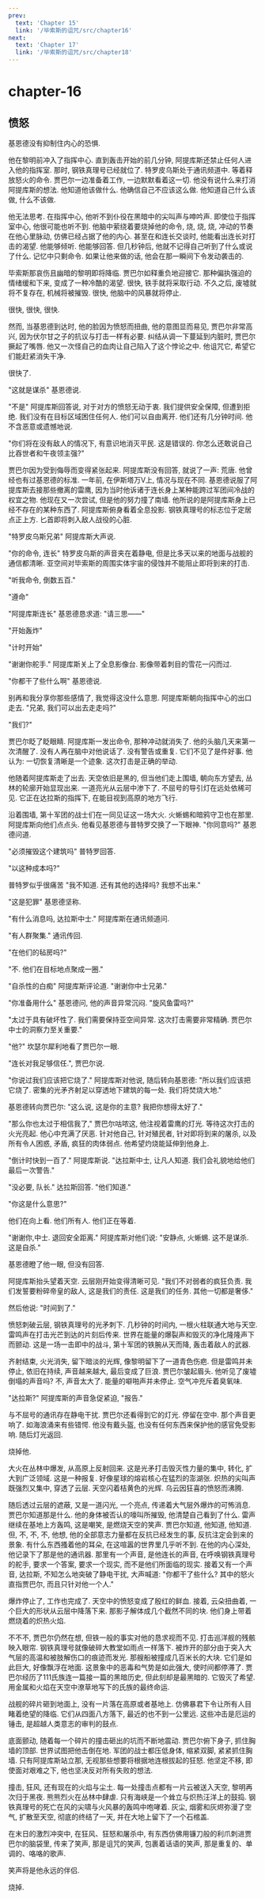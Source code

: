 ```yaml
---
prev:
  text: 'Chapter 15'
  link: '/毕索斯的诅咒/src/chapter16'
next:
  text: 'Chapter 17'
  link: '/毕索斯的诅咒/src/chapter18'
---
```


# chapter-16

## 愤怒

基恩德没有抑制住内心的恐惧.

他在黎明前冲入了指挥中心. 直到轰击开始的前几分钟, 阿提库斯还禁止任何人进入他的指挥室. 那时, 钢铁真理号已经就位了. 特罗皮乌斯处于通讯频道中. 等着释放怒火的命令. 贾巴尔一边准备着工作, 一边默默看着这一切. 他没有说什么来打消阿提库斯的想法. 他知道他该做什么. 他确信自己不应该这么做. 他知道自己什么该做, 什么不该做.

他无法思考. 在指挥中心, 他听不到仆役在黑暗中的尖叫声与呻吟声. 即使位于指挥室中心, 他很可能也听不到. 他脑中萦绕着要烧掉他的命令, 烧, 烧, 烧, 冲动的节奏在他心里脉动, 仿佛已经占据了他的内心. 甚至在和连长交谈时, 他能看出连长对打击的渴望. 他能够倾听. 他能够回答. 但几秒钟后, 他就不记得自己听到了什么或说了什么. 记忆中只剩命令. 如果让他来做的话, 他会在那一瞬间下令发动袭击的.

毕索斯那哀伤且幽暗的黎明即将降临. 贾巴尔如释重负地迎接它. 那种偏执强迫的情绪缓和下来, 变成了一种冷酷的渴望. 很快, 铁手就将采取行动. 不久之后, 废墟就将不复存在, 机械将被摧毁. 很快, 他脑中的风暴就将停止.

很快, 很快, 很快.

然而, 当基恩德到达时, 他的脸因为愤怒而扭曲, 他的意图显而易见, 贾巴尔非常高兴, 因为伏尔甘之子的抗议与打击一样有必要. 纠结从调一下蔓延到内脏时, 贾巴尔撅起了嘴唇. 他又一次怪自己的血肉让自己陷入了这个悖论之中. 他诅咒它, 希望它们能赶紧消失干净.

很快了.

"这就是谋杀" 基恩德说.

"不是" 阿提库斯回答说, 对于对方的愤怒无动于衷. 我们提供安全保障, 但遭到拒绝. 我们没有在目标区域困住任何人. 他们可以自由离开. 他们还有几分钟时间. 他不含恶意或遗憾地说.

"你们将在没有敌人的情况下, 有意识地消灭平民. 这是错误的. 你怎么还敢说自己比吞世者和午夜领主强?"

贾巴尔因为受到侮辱而变得紧张起来. 阿提库斯没有回答, 就说了一声: 荒唐. 他曾经也有过基恩德的标准. 一年前, 在伊斯塔万V上, 情况与现在不同. 基恩德说服了阿提库斯去接那些撤离的雷鹰, 因为当时他诉诸于连长身上某种能跨过军团间冷战的权宜之物. 他现在又一次尝试, 但是他的努力撞了南墙. 他所说的是阿提库斯身上已经不存在的某种东西了. 阿提库斯俯身看着全息投影. 钢铁真理号的标志位于定居点正上方. 匕首即将刺入敌人战役的心脏.

"特罗皮乌斯兄弟" 阿提库斯大声说.

"你的命令, 连长" 特罗皮乌斯的声音夹在着静电, 但是比多天以来的地面与战舰的通信都清晰. 亚空间对毕索斯的周围实体宇宙的侵蚀并不能阻止即将到来的打击.

"听我命令, 倒数五百."

"遵命"

"阿提库斯连长" 基恩德恳求道: "请三思——"

"开始轰炸"

"计时开始"

"谢谢你舵手." 阿提库斯关上了全息影像台. 影像带着刺目的雪花一闪而过.

"你都干了些什么啊" 基恩德说.

别再和我分享你那些感情了, 我觉得这没什么意思. 阿提库斯朝向指挥中心的出口走去. "兄弟, 我们可以出去走走吗?"

"我们?"

贾巴尔眨了眨眼睛. 阿提库斯一发出命令, 那种冲动就消失了. 他的头脑几天来第一次清醒了. 没有人再在脑中对他说话了. 没有警告或重复. 它们不见了是件好事. 他认为: 一切恢复清晰是一个迹象. 这次打击是正确的举动.

他随着阿提库斯走了出去. 天空依旧是黑的, 但当他们走上围墙, 朝向东方望去, 丛林的轮廓开始显现出来. 一道亮光从云层中渗下了. 不屈号的导引灯在远处依稀可见. 它正在达拉斯的指挥下, 在能目视到高原的地方飞行.

沿着围墙, 第十军团的战士们在一同见证这一场大火. 火蜥蜴和暗鸦守卫也在那里. 阿提库斯向他们点点头. 他看见基恩德与普特罗交换了一下眼神. "你同意吗?" 基恩德问道.

"必须摧毁这个建筑吗" 普特罗回答.

"以这种成本吗?"

普特罗似乎很痛苦 "我不知道. 还有其他的选择吗? 我想不出来."

"这是犯罪" 基恩德坚称.

"有什么消息吗, 达拉斯中士." 阿提库斯在通讯频道问.

"有人群聚集." 通讯传回.

"在他们的毡房吗?"

"不. 他们在目标地点聚成一圈."

"自杀性的白痴" 阿提库斯评论道. "谢谢你中士兄弟."

"你准备用什么" 基恩德问, 他的声音异常沉闷. "旋风鱼雷吗?"

"太过于具有破坏性了. 我们需要保持亚空间异常. 这次打击需要非常精确. 贾巴尔中士的洞察力至关重要."

"他?" 坎瑟尔犀利地看了贾巴尔一眼.

"连长对我足够信任.", 贾巴尔说.

"你说过我们应该把它烧了." 阿提库斯对他说, 随后转向基恩德: "所以我们应该把它烧了. 密集的光矛齐射足以穿透地下建筑的每一处. 我们将焚烧大地."

基恩德转向贾巴尔: "这么说, 这是你的主意? 我把你想得太好了."

"那么你也太过于相信我了," 贾巴尔咕哝这, 他注视着雷鹰的灯光. 等待这次打击的火光亮起. 他心中充满了厌恶. 针对他自己, 针对殖民者, 针对即将到来的屠杀, 以及所有令人困惑, 矛盾, 疯狂的肉体弱点. 他希望灼烧能延伸到他身上.

"倒计时快到一百了." 阿提库斯说. "达拉斯中士, 让凡人知道. 我们会礼貌地给他们最后一次警告."

"没必要, 队长." 达拉斯回答. "他们知道."

"你这是什么意思?"

他们在向上看. 他们所有人. 他们正在等着.

"谢谢你,中士. 退回安全距离." 阿提库斯对他们说: "安静点, 火蜥蜴. 这不是谋杀. 这是自杀."

基恩德瞪了他一眼, 但没有回答.

阿提库斯抬头望着天空. 云层刚开始变得清晰可见. "我们不对弱者的疯狂负责. 我们发誓要粉碎帝皇的敌人, 这是我们的责任. 这是我们的任务. 其他一切都是奢侈."

然后他说: "时间到了."

愤怒刺破云层, 钢铁真理号的光矛刺下. 几秒钟的时间内, 一根火柱联通大地与天空. 雷鸣声在打击光芒到达的片刻后传来. 世界在能量的爆裂声和毁灭的净化隆隆声下而颤动. 这是一场一击即中的战斗, 第十军团的铁腕从天而降, 轰击着敌人的武器.

齐射结束, 火光消失, 留下暗淡的光辉, 像黎明留下了一道青色伤疤. 但是雷鸣并未停止, 依旧在持续, 声音越来越大, 最后变成了巨浪. 贾巴尔皱起眉头. 他听见了废墟倒塌的声音吗? 不, 声音太大了. 能量的噼啪声并未停止. 空气冲充斥着臭氧味.

"达拉斯?" 阿提库斯的声音急促紧迫, "报告."

与不屈号的通讯存在静电干扰. 贾巴尔还看得到它的灯光. 停留在空中. 那个声音更响了. 如海浪涌来有些错愕. 他没有戴头盔, 也没有任何东西来保护他的感官免受影响. 随后灯光返回.

烧掉他.

大火在丛林中爆发, 从高原上反射回来. 这是光矛打击毁灭性力量的集中, 转化, 扩大到广泛领域. 这是一种报复. 好像星球的熔岩核心在猛烈的澎湖张. 炽热的尖叫声既强烈又集中, 穿透了云层. 天空闪着桔黄色的光辉. 乌云因狂喜的愤怒而沸腾.

随后透过云层的遮蔽, 又是一道闪光, 一个亮点, 传递着大气层外爆炸的可怖消息. 贾巴尔知道那是什么. 他的身体被否认的嚎叫所摧毁, 他清楚自己看到了什么. 雷声继续在基地上方轰鸣, 这是嘲笑, 是燃烧天空的笑声. 贾巴尔知道, 他知道, 他知道. 但, 不, 不, 不, 他想, 他的全部意志力量都在反抗已经发生的事, 反抗注定会到来的景象. 有什么东西搔着他的耳朵, 在这喧嚣的世界里几乎听不到. 在他的内心深处, 他记录下了那是他的通讯器. 那里有一个声音, 是他连长的声音, 在呼唤钢铁真理号的舵手, 要求一个答案, 要求一个现实, 而不是他们所面临的现实. 接着又有一个声音, 达拉斯, 不知怎么地突破了静电干扰, 大声喊道: "你都干了些什么? 其中的怒火直指贾巴尔, 而且只针对他一个人."

爆炸停止了, 工作也完成了. 天空中的愤怒变成了殷红的鲜血. 接着, 云朵扭曲着, 一个巨大的形状从云层中降落下来. 那影子解体成几个截然不同的块. 他们身上带着燃烧着的炽热火焰.

不不不, 贾巴尔仍然在想, 但铁一般的事实对他的恳求视而不见. 打击巡洋舰的残骸映入眼帘. 钢铁真理号就像破碎大教堂如雨点一样落下. 被炸开的部分由于突入大气层的高温和被肢解伤口的痕迹而发光. 那艘船被撞成几百米长的大块. 它们是如此巨大, 好像飘浮在地面. 这景象中的恶毒和气势是如此强大, 使时间都停滞了. 贾巴尔经历了111氏族连一篇接一篇的黑暗历史, 但此刻却是最黑暗的. 它毁灭了希望. 用金属和火焰在天空中潦草地写下的氏族的最终命运.

战舰的碎片砸到地面上, 没有一片落在高原或者基地上. 仿佛暴君下令让所有人目睹着绝望的降临. 它们从四面八方落下, 最近的也不到一公里远. 这些冲击是厄运的锤击, 是超越人类意志的审判的鼓点.

底面颤动, 随着每一个碎片的撞击砸出的坑而不断地震动. 贾巴尔俯下身子, 抓住胸墙的顶部. 世界试图把他击倒在地. 军团的战士都压低身体, 缩紧双脚, 紧紧抓住胸墙. 只有阿提库斯站立那, 无视那些想要将根据地连根拔起的狂怒. 他坚定不移, 即使面对艰难之下, 他也坚决反对所有失败的想法.

撞击, 狂风, 还有现在的火焰与尘土. 每一处撞击点都有一片云被送入天空, 黎明再次归于黑夜. 熊熊烈火在丛林中肆虐. 只有海峡是一个耸立与炽热汪洋上的鼓捣. 钢铁真理号的死亡在风的尖啸与火风暴的轰鸣中咆哮着. 灰尘, 烟雾和灰烬弥漫了空气, 扩散至天空, 彻底的终结了一天, 并在大地上留下了一个石棺盖.

在末日的激烈冲突中, 在狂风、狂怒和屠杀中, 有东西仿佛用镰刀般的利爪刺进贾巴尔的脑袋里, 传来了笑声, 那是诅咒的笑声, 包裹着话语的笑声, 那是重复的、单调的、咯咯的歌声.

笑声将是他永远的伴侣.

烧掉.
